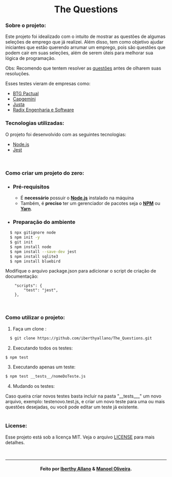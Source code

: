 <h1 align="center">
  The Questions
</h1>

### Sobre o projeto:

Este projeto foi idealizado com o intuito de mostrar as questões de algumas seleções de emprego que já realizei.
Além disso, tem como objetivo ajudar iniciantes que estão querendo arrumar um emprego, pois são questões que podem cair em suas seleções, além de serem úteis para melhorar sua lógica de programação.

Obs:
Recomendo que tentem resolver as [questões](./src/) antes de olharem suas resoluções.

Esses testes vieram de empresas como:
- [BTG Pactual](https://www.btgpactual.com/)
- [Capgemini](https://www.capgemini.com/br-pt/)
- [Justa](https://justa.com.vc/)
- [Radix Engenharia e Software](https://www.radixeng.com.br/)

### Tecnologias utilizadas:
O projeto foi desenvolvido com as seguintes tecnologias:
- [Node.js](https://nodejs.org/en/)
- [Jest](https://jestjs.io/pt-BR/)

<br>

### Como criar um projeto do zero:
- ### Pré-requisitos

  - É **necessário** possuir o **[Node.js](https://nodejs.org/en/)** instalado na máquina
  - Também, é **preciso** ter um gerenciador de pacotes seja o **[NPM](https://www.npmjs.com/)** ou **[Yarn](https://yarnpkg.com/)**.

- ### Preparação do ambiente
```sh
  $ npx gitignore node
  $ npm init -y
  $ git init
  $ npm install node
  $ npm install --save-dev jest
  $ npm install sqlite3
  $ npm install bluebird
```

Modifique o arquivo package.json para adicionar o script de criação de documentação:
```
	"scripts": {
		"test": "jest",
	},
```

<br>

### Como utilizar o projeto:

1. Faça um clone :

```sh
  $ git clone https://github.com/iberthyallano/The_Questions.git
```

2. Executando todos os testes:

```sh
$ npm test
```
3. Executando apenas um teste:

```sh
$ npm test __tests__/nomeDoTeste.js
```

4. Mudando os testes:
 <div>
	Caso queira criar novos testes basta incluir na pasta "__tests___" um novo arquivo, exemplo: testenovo.test.js, e criar um novo teste para uma ou mais questões desejadas, ou você pode editar um teste já existente.
</div> 

<br>


### License:

Esse projeto está sob a licença MIT. Veja o arquivo [LICENSE](LICENSE.md) para mais detalhes.

<br>

---
<h4 align="center">
    Feito por <a href="https://www.linkedin.com/in/iberthy-allano/" target="_blank">Iberthy Allano</a> & <a  href="https://www.linkedin.com/in/manoelvoliveira/" target="_blank">Manoel Oliveira</a>.
</h4>

